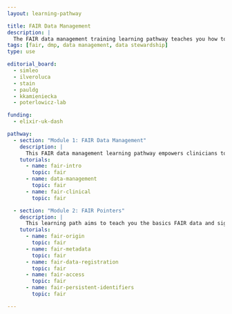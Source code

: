 ```yaml
---
layout: learning-pathway

title: FAIR Data Management
description: |
  The FAIR data management training learning pathway teaches you how to organise, describe, and store research data according to the FAIR principles (Findable, Accessible, Interoperable, Reusable).
tags: [fair, dmp, data management, data stewardship]
type: use

editorial_board:
  - simleo
  - ilveroluca
  - stain
  - pauldg
  - kkamieniecka
  - poterlowicz-lab

funding:
  - elixir-uk-dash

pathway:
  - section: "Module 1: FAIR Data Management"
    description: |
      This FAIR data management learning pathway empowers clinicians to effectively organise, document, and share patient data for research and improved care."
    tutorials:
      - name: fair-intro
        topic: fair
      - name: data-management
        topic: fair
      - name: fair-clinical
        topic: fair

  - section: "Module 2: FAIR Pointers"
    description: |
      This learning path aims to teach you the basics FAIR data and signpost to other useful learning materials and resources.  You will learn FAIR from the perspective of the 15 FAIR Principles published in 2016. You will learn about FAIR, its origins and the FAIR Principles using real examples of FAIR data in the public domain.  The 15 FAIR Principles will be summarised using four encompassing characteristics: metadata, data registration, access and persistent identifiers.
    tutorials:
      - name: fair-origin
        topic: fair
      - name: fair-metadata
        topic: fair
      - name: fair-data-registration
        topic: fair
      - name: fair-access
        topic: fair
      - name: fair-persistent-identifiers
        topic: fair

---
```

